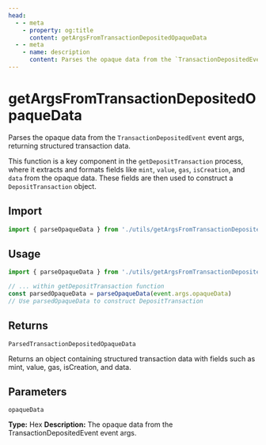 ```yaml
---
head:
  - - meta
    - property: og:title
      content: getArgsFromTransactionDepositedOpaqueData
  - - meta
    - name: description
      content: Parses the opaque data from the `TransactionDepositedEvent` event args, extracting and structuring key transaction data.
---
```


# getArgsFromTransactionDepositedOpaqueData

Parses the opaque data from the `TransactionDepositedEvent` event args, returning structured transaction data.

This function is a key component in the `getDepositTransaction` process, where it extracts and formats fields like `mint`, `value`, `gas`, `isCreation`, and `data` from the opaque data. These fields are then used to construct a `DepositTransaction` object.

## Import

```ts
import { parseOpaqueData } from './utils/getArgsFromTransactionDepositedOpaqueData.js'
```

## Usage

```ts
import { parseOpaqueData } from './utils/getArgsFromTransactionDepositedOpaqueData.js'

// ... within getDepositTransaction function
const parsedOpaqueData = parseOpaqueData(event.args.opaqueData)
// Use parsedOpaqueData to construct DepositTransaction
```

## Returns

`ParsedTransactionDepositedOpaqueData`

Returns an object containing structured transaction data with fields such as mint, value, gas, isCreation, and data.

## Parameters

`opaqueData`

**Type:** Hex
**Description:** The opaque data from the TransactionDepositedEvent event args.
